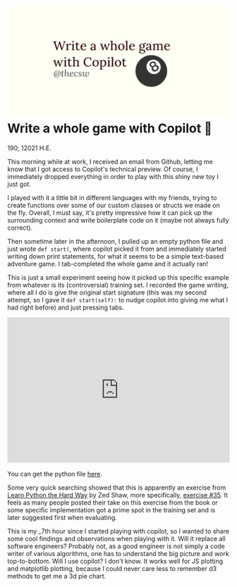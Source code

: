 ![preview](./preview.png)
Write a whole game with Copilot 🎱
=================================

190; 12021 H.E.

This morning while at work, I received an email from Github, letting me
know that I got access to Copilot\'s technical preview. Of course, I
immediately dropped everything in order to play with this shiny new toy
I just got.

I played with it a little bit in different languages with my friends,
trying to create functions over some of our custom classes or structs we
made on the fly. Overall, I must say, it\'s pretty impressive how it can
pick up the surrounding context and write boilerplate code on it (maybe
not always fully correct).

Then sometime later in the afternoon, I pulled up an empty python file
and just wrote `def start(`, where copilot picked it from and
immediately started writing down print statements, for what it seems to
be a simple text-based adventure game. I tab-completed the whole game
and it actually ran!

This is just a small experiment seeing how it picked up this specific
example from whatever is its (controversial) training set. I recorded
the game writing, where all I do is give the original start signature
(this was my second attempt, so I gave it `def start(self):` to nudge
copilot into giving me what I had right before) and just pressing tabs.

<iframe width="100%" height="330px" src="https://www.youtube.com/embed/Im_13hXjIl0~" frameborder="0" allow="accelerometer; autoplay; encrypted-media; gyroscope; picture-in-picture" allowfullscreen></iframe>

You can get the python file [here](./start.py).

Some very quick searching showed that this is apparently an exercise
from [Learn Python the Hard
Way](https://www.amazon.com/Learn-Python-Hard-Way-Introduction/dp/0321884914)
by Zed Shaw, more specifically, [exercise
\#35](https://gist.github.com/blammothyst/9258449). It feels as many
people posted their take on this exercise from the book or some specific
implementation got a prime spot in the training set and is later
suggested first when evaluating.

This is my \_7th hour since I started playing with copilot, so I wanted
to share some cool findings and observations when playing with it. Will
it replace all software engineers? Probably not, as a good engineer is
not simply a code writer of various algorithms, one has to understand
the big picture and work top-to-bottom. Will I use copilot? I don\'t
know. It works well for JS plotting and matplotlib plotting, because I
could never care less to remember d3 methods to get me a 3d pie chart.
